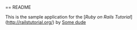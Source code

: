 == README

This is the sample application for 
the [*Ruby on Rails Tutorial*] (http://railstutorial.org/)
by [Some dude](http://michaelhartl.com)
